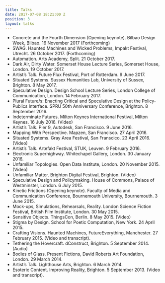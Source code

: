 ```yaml
---
title: Talks
date: 2017-07-08 18:21:00 Z
position: 3
layout: talks
---
```



- Concrete and the Fourth Dimension (Opening keynote). Bilbao Design Week, Bilbao. 16 November 2017 (Forthcoming)
- SWAG. Haunted Machines and Wicked Problems, Impakt Festival, Utrecht. 26 October 2017. (Forthcoming)
- Automation.  Arts Academy, Split. 21 October 2017.
- Dark Air, Dirty Water. Somerset House Lecture Series, Somerset House, London. 19 October 2017.
- Artist’s Talk. Future Flux Festival, Port of Rotterdam. 9 June 2017.
- Situated Systems. Sussex Humanities Lab, University of Sussex, Brighton. 8 May 2017.
- Speculative Design. Design School Lecture Series, London College of Communication, London. 14 February 2017.
- Plural Future/s: Enacting Critical and Speculative Design at the Policy-Publics Interface. SPRU 50th Anniversary Conference, Brighton. 8 September 2016.
- Indeterminate Futures. Milton Keynes International Festival, Milton Keynes. 16 July 2016. (Video)
- Artist’s Talk. Pier 9, Autodesk, San Francisco. 9 June 2016.
- Mapping With Perspective. Mapzen, San Francisco. 27 April 2016.
- Situated Systems. Gray Area Festival, San Franscico. 23 April 2016. (Video)
- Artist’s Talk. Artefakt Festival, STUK, Leuven. 9 February 2016.
- Electronic Superhighway. Whitechapel Gallery, London. 30 January 2016.
- Unfamiliar Topologies. Open Data Institute, London. 20 November 2015. (Video)
- Unfamiliar Matter. Brighton Digital Festival, Brighton. (Video)
- Speculative Design and Policymaking. House of Commons, Palace of Westminster, London. 6 July 2015.
- Kinetic Frictions (Opening keynote). Faculty of Media and Communication Conference, Bournemouth University, Bournemouth. 3 June 2015.
- Mock-ups, Simulations, Rehearsals, Reality. London Science Fiction Festival, British Film Institute, London. 30 May 2015.
- Sensitive Objects. ThingsCon, Berlin. 8 May 2015. (Video)
- Stigma by Design. School for Poetic Computation, New York. 24 April 2015.
- Crafting Visions. Haunted Machines, FutureEverything, Manchester. 27 February 2015. (Video and transcript).
- Tethering the Hovercraft. dConstruct, Brighton. 5 September 2014. (Audio)
- Bodies of Glass. Present Fictions, David Roberts Art Foundation, London. 29 March 2014.
- Artist’s Talk. Lighthouse Arts, Brighton. 6 March 2014.
- Esoteric Content. Improving Reality, Brighton. 5 September 2013. (Video and transcript).




